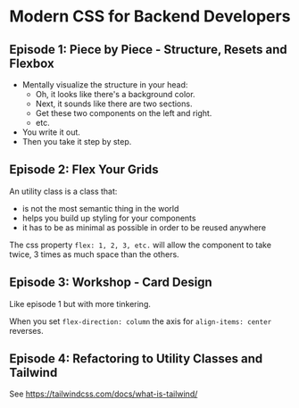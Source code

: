 # Modern CSS for Backend Developers

## Episode 1: Piece by Piece - Structure, Resets and Flexbox

* Mentally visualize the structure in your head:
    * Oh, it looks like there's a background color.
    * Next, it sounds like there are two sections.
    * Get these two components on the left and right.
    * etc.
* You write it out.
* Then you take it step by step.

## Episode 2: Flex Your Grids

An utility class is a class that:
* is not the most semantic thing in the world
* helps you build up styling for your components
* it has to be as minimal as possible in order to be reused anywhere

The css property `flex: 1, 2, 3, etc.` will allow the component to
take twice, 3 times as much space than the others. 

## Episode 3: Workshop - Card Design

Like episode 1 but with more tinkering.

When you set `flex-direction: column` the axis for `align-items: center` reverses.

## Episode 4: Refactoring to Utility Classes and Tailwind

See https://tailwindcss.com/docs/what-is-tailwind/
